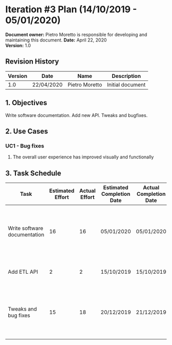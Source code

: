 # Iteration #3 Plan (14/10/2019 - 05/01/2020)

**Document owner:** Pietro Moretto is responsible for developing and maintaining this document. 
**Date:** April 22, 2020  
**Version:** 1.0

## Revision History

| Version | Date     | Name            | Description      |
|---------|----------|-----------------|------------------|
| 1.0     | 22/04/2020 | Pietro Moretto | Initial document |

## 1. Objectives
Write software documentation. Add new API. Tweaks and bugfixes.

## 2. Use Cases

### UC1 - Bug fixes

1. The overall user experience has improved visually and functionally 


## 3. Task Schedule

| Task                         | Estimated Effort | Actual Effort | Estimated Completion Date | Actual Completion Date | Owner                                                      | Status   |
|------------------------------|------------------|---------------|---------------------------|------------------------|------------------------------------------------------------|----------|
| Write software documentation | 16               | 16            | 05/01/2020                | 05/01/2020             | Raul Farkas, Pietro Moretto, Mateo Picari, Samuele Pozzani | Finished |
| Add ETL API                  | 2                | 2             | 15/10/2019                | 15/10/2019             | Raul Farkas, Samuele Pozzani                               | Finished |
| Tweaks and bug fixes          | 15               | 18            | 20/12/2019                | 21/12/2019             | Raul Farkas, Pietro Moretto, Mateo Picari, Samuele Pozzani | Finished |